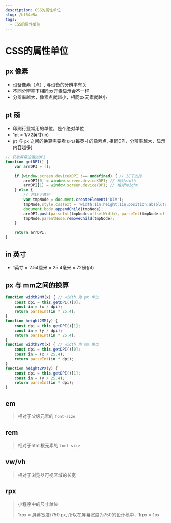 ```yaml
---
description: CSS的属性单位
slug: /bf54e5a
tags: 
  - CSS的属性单位
---
```


# CSS的属性单位

## px 像素

+ 设备像素（点）, 与设备的分辨率有关
+ 不同分辨率下相同px元素显示会不一样
+ 分辨率越大，像素点就越小，相同px元素就越小

## pt 磅

+ 印刷行业常用的单位，是个绝对单位
+ 1pt = 1/72英寸(in)
+ `pt` 与 `px` 之间的换算需要看 `DPI`(每英寸的像素点, 相同DPI，分辨率越大，显示内容越多)

```js
// 获取屏幕设置的DPI
function getDPI() {
    var arrDPI = [];

    if (window.screen.deviceXDPI !== undefined) { // IE下支持
        arrDPI[0] = window.screen.deviceXDPI; // 相对width
        arrDPI[1] = window.screen.deviceYDPI; // 相对height
    } else {
        // 非IE下兼容
        var tmpNode = document.createElement('DIV');
        tmpNode.style.cssText = 'width:1in;height:1in;position:absolute;left:0px;top:0px;z-index:99;visibility:hidden';
        document.body.appendChild(tmpNode);
        arrDPI.push(parseInt(tmpNode.offsetWidth), parseInt(tmpNode.offsetHeight));
        tmpNode.parentNode.removeChild(tmpNode);
    }

    return arrDPI;
}
```

## in 英寸

+ 1英寸 = 2.54厘米 = 25.4毫米 = 72磅(pt)

## px 与 mm之间的换算

```js
function width2MM(x) { // width 为 px 单位
    const dpi = this.getDPI()[0];
    const in = (x / dpi);
    return parseInt(in * 25.4);
}
function height2MM(y) {
    const dpi = this.getDPI()[1];
    const in = (y / dpi);
    return parseInt(in * 25.4);
}
function width2PX(x) { // width 为 mm 单位
    const dpi = this.getDPI()[0];
    const in = (x / 25.4);
    return parseInt(in * dpi);
}
function height2PX(y) {
    const dpi = this.getDPI()[1];
    const in = (y / 25.4);
    return parseInt(in * dpi);
}
```

## em
>
> 相对于父级元素的 `font-size`

## rem
>
> 相对于html根元素的 `font-size`

## vw/vh
>
> 相对于浏览器可视区域的长宽

## rpx
>
> 小程序中的尺寸单位
>
> 1rpx = 屏幕宽度/750 px, 所以在屏幕宽度为750的设计稿中，1rpx = 1px
